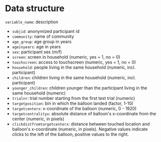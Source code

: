 # Data structure

`variable_name`: description

-   `subjid`: anonymized participant id
-   `community`: name of community
-   `age_group`: age group in years
-   `ageinyears`: age in years
-   `sex`: participant sex (m/f)
-   `screen`: screen in household (numeric, yes = 1, no = 0)
-   `touchscreen`: access to touchscreen (numeric, yes = 1, no = 0)
-   `household`: people living in the same household (numeric, incl. participant)
-   `children`: children living in the same household (numeric, incl. participant)
-   `younger_children`: children younger than the participant living in the same household (numeric)
-   `trialnr`: trial number starting from the first test trial (numeric)
-   `targetposition`: bin in which the balloon landed (factor, 1-10)
-   `targetcenterx`: x-coordinate of the balloon (numeric, 0 - 1920)
-   `targetcentralityx`: absolute distance of balloon's x-coordinate from the center (numeric, in pixels)
-   `clickdistfromtargetcenterx`: distance between touched location and balloon's x-coordinate (numeric, in pixels). Negative values indicate clicks to the left of the balloon, positive values to the right.

